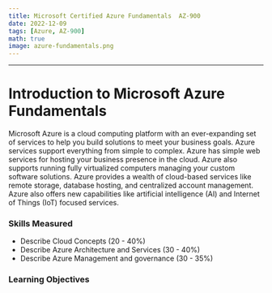 ```yaml
---
title: Microsoft Certified Azure Fundamentals  AZ-900
date: 2022-12-09
tags: [Azure, AZ-900]
math: true
image: azure-fundamentals.png
---
```



---

<!-- Useful Starting Notes -->

# Introduction to Microsoft Azure Fundamentals

Microsoft Azure is a cloud computing platform with an ever-expanding set of services to help you build solutions to meet your business goals. Azure services support everything from simple to complex. Azure has simple web services for hosting your business presence in the cloud. Azure also supports running fully virtualized computers managing your custom software solutions. Azure provides a wealth of cloud-based services like remote storage, database hosting, and centralized account management. Azure also offers new capabilities like artificial intelligence (AI) and Internet of Things (IoT) focused services.

### Skills Measured

* Describe Cloud Concepts (20 - 40%)
* Describe Azure Architecture and Services (30 - 40%)
* Describe Azure Management and governance (30 - 35%)

### Learning Objectives

